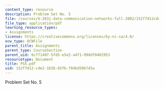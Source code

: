 ```yaml
---
content_type: resource
description: Problem Set No. 5
file: /courses/6-263j-data-communication-networks-fall-2002/152f7d12cde21b3b85fbf04bd506745a_PS5.pdf
file_type: application/pdf
learning_resource_types:
- Assignments
license: https://creativecommons.org/licenses/by-nc-sa/4.0/
ocw_type: OCWFile
parent_title: Assignments
parent_type: CourseSection
parent_uid: 6cf71407-5fd5-e5e2-a4f1-99ddf0482953
resourcetype: Document
title: PS5.pdf
uid: 152f7d12-cde2-1b3b-85fb-f04bd506745a
---
```

Problem Set No. 5
